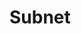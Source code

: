 # Subnet
[](https://github.com/khan513/Subnet/blob/master/Screenshot%20from%202022-03-20%2018-48-10.png)
[](https://github.com/khan513/Subnet/blob/master/Screenshot%20from%202022-03-20%2018-48-16.png)
[](https://github.com/khan513/Subnet/blob/master/Screenshot%20from%202022-03-20%2018-48-19.png)
